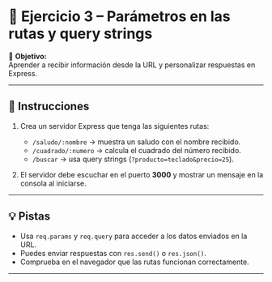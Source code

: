 # 🧩 Ejercicio 3 – Parámetros en las rutas y query strings

🎯 **Objetivo:**  
Aprender a recibir información desde la URL y personalizar respuestas en Express.

---

## 📘 Instrucciones

1. Crea un servidor Express que tenga las siguientes rutas:
   - `/saludo/:nombre` → muestra un saludo con el nombre recibido.
   - `/cuadrado/:numero` → calcula el cuadrado del número recibido.
   - `/buscar` → usa query strings (`?producto=teclado&precio=25`).

2. El servidor debe escuchar en el puerto **3000** y mostrar un mensaje en la consola al iniciarse.

---

## 💡 Pistas
- Usa `req.params` y `req.query` para acceder a los datos enviados en la URL.  
- Puedes enviar respuestas con `res.send()` o `res.json()`.  
- Comprueba en el navegador que las rutas funcionan correctamente.

---
